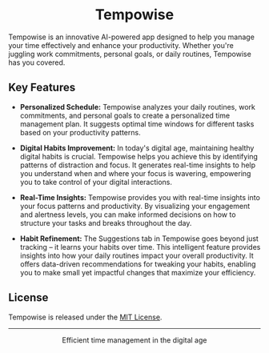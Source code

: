 <div align='center'>

  # Tempowise
  
</div>

Tempowise is an innovative AI-powered app designed to help you manage your time effectively and enhance your productivity. Whether you're juggling work commitments, personal goals, or daily routines, Tempowise has you covered.

## Key Features

- **Personalized Schedule:** Tempowise analyzes your daily routines, work commitments, and personal goals to create a personalized time management plan. It suggests optimal time windows for different tasks based on your productivity patterns.

- **Digital Habits Improvement:** In today's digital age, maintaining healthy digital habits is crucial. Tempowise helps you achieve this by identifying patterns of distraction and focus. It generates real-time insights to help you understand when and where your focus is wavering, empowering you to take control of your digital interactions.

- **Real-Time Insights:** Tempowise provides you with real-time insights into your focus patterns and productivity. By visualizing your engagement and alertness levels, you can make informed decisions on how to structure your tasks and breaks throughout the day.

- **Habit Refinement:** The Suggestions tab in Tempowise goes beyond just tracking – it learns your habits over time. This intelligent feature provides insights into how your daily routines impact your overall productivity. It offers data-driven recommendations for tweaking your habits, enabling you to make small yet impactful changes that maximize your efficiency.

## License

Tempowise is released under the [MIT License](LICENSE).

---

<div align='center'>

  Efficient time management in the digital age
  
</div>
